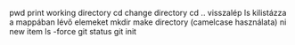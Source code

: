 pwd print working directory
cd change directory
cd .. visszalép
ls kilistázza a mappában lévő elemeket
mkdir make directory (camelcase használata)
ni new item
ls -force 
git status
git init